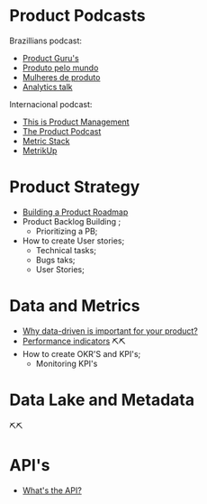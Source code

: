 # Product Podcasts
Brazillians podcast:
- [Product Guru's](https://open.spotify.com/show/7uRmxP1l3m9kwrsTYxnIMA?si=8da16b4c305f4172)
- [Produto pelo mundo](https://open.spotify.com/show/5PD1bRaJz3irxq712zF566?si=9048ed8a4ace4c09)
- [Mulheres de produto](https://open.spotify.com/show/1rfUWxL2Ia7kA343ClLya1?si=30724932a59a44ae)
- [Analytics talk](https://open.spotify.com/show/4qP97l3OJO9vH37fWhrbB7?si=ab437ae440394fa1)

Internacional podcast:
- [This is Product Management](https://open.spotify.com/show/5qoM5evv8FUvaqkSY6OHzn?si=5ddc4b6558dc432a)
- [The Product Podcast](https://open.spotify.com/show/1XBrhVLsQOIAv3KFBqnzrX?si=1c10051bf4ae4cff)
- [Metric Stack](https://open.spotify.com/show/7ksflmEcFHX9XQOlMlE25Z?si=bed2cfb67f194135)
- [MetrikUp](https://open.spotify.com/show/2p60u4FF6HIrNX5CDQbF69?si=4ee63fa82e0e47ab)


# Product Strategy

* [Building a Product Roadmap](https://github.com/jessicaxafranski/learn_about_product/blob/main/build_pb.md)
* Product Backlog Building ;
   * Prioritizing a PB;
* How to create User stories; 
   * Technical tasks;
   * Bugs taks;
   * User Stories;


# Data and Metrics

* [Why data-driven is important for your product?](https://github.com/jessicaxafranski/learn_about_product/blob/main/data_driven.md) 
* [Performance indicators](https://github.com/jessicaxafranski/learn_about_product/blob/main/performance_indicators.md) ⛏⛏
* How to create OKR'S and KPI's;
   * Monitoring KPI's

# Data Lake and Metadata
⛏⛏


# API's

* [What's the API?](https://github.com/jessicaxafranski/learn_about_product/blob/main/about_api.md)
